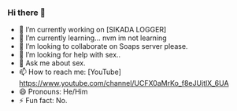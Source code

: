 ### Hi there 👋

- 🔭 I’m currently working on [SIKADA LOGGER]
- 🌱 I’m currently learning... nvm im not learning
- 👯 I’m looking to collaborate on Soaps server please.
- 🤔 I’m looking for help with sex..
- 💬 Ask me about sex.
- 📫 How to reach me: [YouTube] https://www.youtube.com/channel/UCFX0aMrKo_f8eJUjtlX_6UA
- 😄 Pronouns: He/Him
- ⚡ Fun fact: No.
